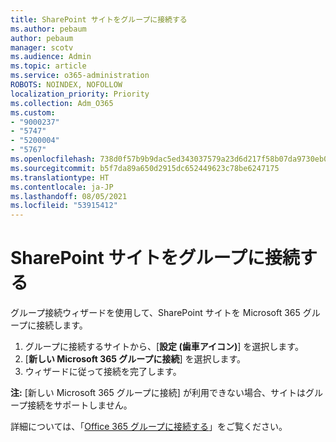 ```yaml
---
title: SharePoint サイトをグループに接続する
ms.author: pebaum
author: pebaum
manager: scotv
ms.audience: Admin
ms.topic: article
ms.service: o365-administration
ROBOTS: NOINDEX, NOFOLLOW
localization_priority: Priority
ms.collection: Adm_O365
ms.custom:
- "9000237"
- "5747"
- "5200004"
- "5767"
ms.openlocfilehash: 738d0f57b9b9dac5ed343037579a23d6d217f58b07da9730eb0bd08bc78c25e6
ms.sourcegitcommit: b5f7da89a650d2915dc652449623c78be6247175
ms.translationtype: HT
ms.contentlocale: ja-JP
ms.lasthandoff: 08/05/2021
ms.locfileid: "53915412"
---
```

# <a name="connect-a-sharepoint-site-to-a-group"></a>SharePoint サイトをグループに接続する

グループ接続ウィザードを使用して、SharePoint サイトを Microsoft 365 グループに接続します。

1. グループに接続するサイトから、[**設定 (歯車アイコン)**] を選択します。
2. [**新しい Microsoft 365 グループに接続**] を選択します。
3. ウィザードに従って接続を完了します。

**注:** [新しい Microsoft 365 グループに接続] が利用できない場合、サイトはグループ接続をサポートしません。

詳細については、「[Office 365 グループに接続する](https://docs.microsoft.com/sharepoint/dev/transform/modernize-connect-to-office365-group)」をご覧ください。
